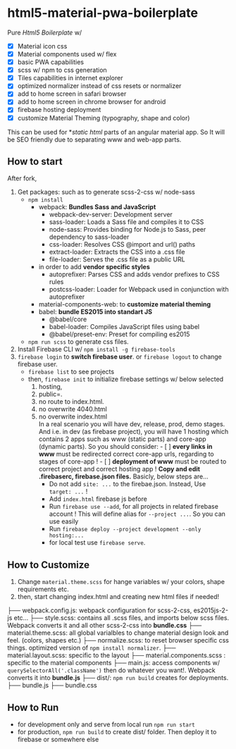 # html5-material-pwa-boilerplate

Pure *Html5 Boilerplate* w/ 
- [x] Material icon css
- [x] Material components used w/ flex
- [x] basic PWA capabilities
- [x] scss w/ npm to css generation
- [x] Tiles capabilities in internet explorer
- [x] optimized normalizer instead of css resets or normalizer
- [x] add to home screen in safari browser
- [x] add to home screen in chrome browser for android
- [x] firebase hosting deployment
- [x] customize Material Theming (typography, shape and color)

This can be used for **static html* parts of an angular material app. So It will be SEO friendly due to separating www and web-app parts.

## How to start

After fork, 

1. Get packages: such as to generate scss-2-css w/ node-sass
    - `npm install`
        - webpack: **Bundles Sass and JavaScript**
            - webpack-dev-server: Development server
            - sass-loader: Loads a Sass file and compiles it to CSS
            - node-sass: Provides binding for Node.js to Sass, peer dependency to sass-loader
            - css-loader: Resolves CSS @import and url() paths
            - extract-loader: Extracts the CSS into a .css file
            - file-loader: Serves the .css file as a public URL
        - in order to add **vendor specific styles**
            - autoprefixer: Parses CSS and adds vendor prefixes to CSS rules
            - postcss-loader: Loader for Webpack used in conjunction with autoprefixer
        - material-components-web: to **customize material theming**
        - babel: **bundle ES2015 into standart JS**
            - @babel/core
            - babel-loader: Compiles JavaScript files using babel
            - @babel/preset-env: Preset for compiling es2015
    - `npm run scss` to generate css files.
2. Install Firebase CLI w/ `npm install -g firebase-tools`
3. `firebase login` to **switch firebase user**. or `firebase logout` to change firebase user.
    - `firebase list` to see projects
    - then, `firebase init` to initialize firebase settings w/ below selected
        1. hosting,
        2. public=.
        3. no route to index.html. 
        4. no overwrite 4040.html
        5. no overwrite index.html<br>
      In a real scenario you will have dev, release, prod, demo stages. And i.e. 
      in dev (as firebase project), you will have 1 hosting which contains 2 apps such as www (static parts) and core-app (dynamic parts).
      So you should consider:
          - [ ] **every links in www** must be redirected correct core-app urls, regarding to stages of core-app !
          - [ ] **deployment of www** must be routed to correct project and correct hosting app ! 
          **Copy and edit .firebaserc, firebase.json files.** Basicly, below steps are...
              - Do not add `site: ...` to the firebae.json. Instead, Use `target: ...` !
              - Add `index.html` firebase js before </body>
              - Run `firebase use --add`, for all projects in related firebase account ! This will define alias for `--project ...`. So you can use easily
              - Run `firebase deploy --project development --only hosting:...`
              - for local test use `firebase serve`.

## How to Customize

1. Change `material.theme.scss` for hange variables w/ your colors, shape requirements etc.
2. then, start changing index.html and creating new html files if needed!

├── webpack.config.js: webpack configuration for scss-2-css, es2015js-2-js etc...
├── style.scss: contains all .scss files, and imports below scss files. Webpack converts it and all other scss-2-css into **bundle.css**
    ├── material.theme.scss: all global varialbles to change material design look and feel. (colors, shapes etc.)
    ├── normalize.scss: to reset browser specific css things. optimized version of `npm install normalizer`.
    ├── material.layout.scss: specific to the layout
    ├── material.components.scss : specific to the material components
├── main.js: access components w/ `querySelectorAll('.className')` then do whatever you want!. Webpack converts it into **bundle.js**
├── dist/: `npm run build` creates for deployments.
    ├── bundle.js
    ├── bundle.css

## How to Run

- for development only and serve from local run `npm run start`
- for production, `npm run build` to create dist/ folder. Then deploy it to firebase or somewhere else